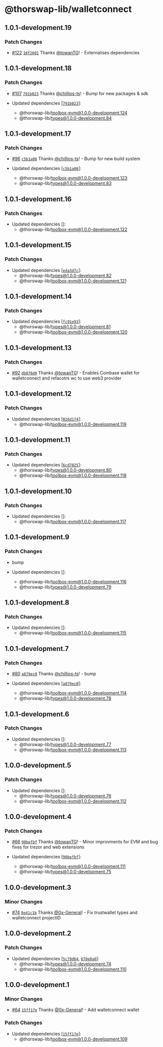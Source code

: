 # @thorswap-lib/walletconnect

## 1.0.1-development.19

### Patch Changes

- [#122](https://github.com/thorswap/SwapKit/pull/122) [`10f2601`](https://github.com/thorswap/SwapKit/commit/10f26012df62898c11589375ddac342cc5a7672d) Thanks [@towanTG](https://github.com/towanTG)! - Externalises dependencies

## 1.0.1-development.18

### Patch Changes

- [#107](https://github.com/thorswap/SwapKit/pull/107) [`791b023`](https://github.com/thorswap/SwapKit/commit/791b02350475691e17db642f3862961ace021326) Thanks [@chillios-ts](https://github.com/chillios-ts)! - Bump for new packages & sdk

- Updated dependencies [[`791b023`](https://github.com/thorswap/SwapKit/commit/791b02350475691e17db642f3862961ace021326)]:
  - @thorswap-lib/toolbox-evm@1.0.0-development.124
  - @thorswap-lib/types@1.0.0-development.84

## 1.0.1-development.17

### Patch Changes

- [#96](https://github.com/thorswap/SwapKit/pull/96) [`c5b1a06`](https://github.com/thorswap/SwapKit/commit/c5b1a06b0d4e3fa56107d8d2b0fcb198223cb71e) Thanks [@chillios-ts](https://github.com/chillios-ts)! - Bump for new build system

- Updated dependencies [[`c5b1a06`](https://github.com/thorswap/SwapKit/commit/c5b1a06b0d4e3fa56107d8d2b0fcb198223cb71e)]:
  - @thorswap-lib/toolbox-evm@1.0.0-development.123
  - @thorswap-lib/types@1.0.0-development.83

## 1.0.1-development.16

### Patch Changes

- Updated dependencies []:
  - @thorswap-lib/toolbox-evm@1.0.0-development.122

## 1.0.1-development.15

### Patch Changes

- Updated dependencies [[`eda3d7c`](https://github.com/thorswap/SwapKit/commit/eda3d7cdc4d56f0d879c14b2246583aaa604ebd0)]:
  - @thorswap-lib/types@1.0.0-development.82
  - @thorswap-lib/toolbox-evm@1.0.0-development.121

## 1.0.1-development.14

### Patch Changes

- Updated dependencies [[`fc91e93`](https://github.com/thorswap/SwapKit/commit/fc91e93d5d9ceb6b92e0ce645ed308783067eae0)]:
  - @thorswap-lib/types@1.0.0-development.81
  - @thorswap-lib/toolbox-evm@1.0.0-development.120

## 1.0.1-development.13

### Patch Changes

- [#92](https://github.com/thorswap/SwapKit/pull/92) [`db076d0`](https://github.com/thorswap/SwapKit/commit/db076d07cab5d9a12734174130b329224ff29263) Thanks [@towanTG](https://github.com/towanTG)! - Enables Coinbase wallet for walletconnect and refacotrs wc to use web3 provider

## 1.0.1-development.12

### Patch Changes

- Updated dependencies [[`026d174`](https://github.com/thorswap/SwapKit/commit/026d174dfc9472cf9334106c2d4575df200cb672)]:
  - @thorswap-lib/toolbox-evm@1.0.0-development.119

## 1.0.1-development.11

### Patch Changes

- Updated dependencies [[`6cd7025`](https://github.com/thorswap/SwapKit/commit/6cd70256164568fb96b4397f027340a874d76ddc)]:
  - @thorswap-lib/types@1.0.0-development.80
  - @thorswap-lib/toolbox-evm@1.0.0-development.118

## 1.0.1-development.10

### Patch Changes

- Updated dependencies []:
  - @thorswap-lib/toolbox-evm@1.0.0-development.117

## 1.0.1-development.9

### Patch Changes

- bump

- Updated dependencies []:
  - @thorswap-lib/toolbox-evm@1.0.0-development.116
  - @thorswap-lib/types@1.0.0-development.79

## 1.0.1-development.8

### Patch Changes

- Updated dependencies []:
  - @thorswap-lib/toolbox-evm@1.0.0-development.115

## 1.0.1-development.7

### Patch Changes

- [#80](https://github.com/thorswap/SwapKit/pull/80) [`a879ec0`](https://github.com/thorswap/SwapKit/commit/a879ec0ab68cce2884ed344be2d98d752bd84079) Thanks [@chillios-ts](https://github.com/chillios-ts)! - bump

- Updated dependencies [[`a879ec0`](https://github.com/thorswap/SwapKit/commit/a879ec0ab68cce2884ed344be2d98d752bd84079)]:
  - @thorswap-lib/toolbox-evm@1.0.0-development.114
  - @thorswap-lib/types@1.0.0-development.78

## 1.0.1-development.6

### Patch Changes

- Updated dependencies []:
  - @thorswap-lib/types@1.0.0-development.77
  - @thorswap-lib/toolbox-evm@1.0.0-development.113

## 1.0.0-development.5

### Patch Changes

- Updated dependencies []:
  - @thorswap-lib/types@1.0.0-development.76
  - @thorswap-lib/toolbox-evm@1.0.0-development.112

## 1.0.0-development.4

### Patch Changes

- [#66](https://github.com/thorswap/SwapKit/pull/66) [`90befbf`](https://github.com/thorswap/SwapKit/commit/90befbf1e12274f844e47357a10d55b052c4f28a) Thanks [@towanTG](https://github.com/towanTG)! - Minor improvments for EVM and bug fixes for trezor and web extensions

- Updated dependencies [[`90befbf`](https://github.com/thorswap/SwapKit/commit/90befbf1e12274f844e47357a10d55b052c4f28a)]:
  - @thorswap-lib/toolbox-evm@1.0.0-development.111
  - @thorswap-lib/types@1.0.0-development.75

## 1.0.0-development.3

### Minor Changes

- [#74](https://github.com/thorswap/SwapKit/pull/74) [`8e41c1b`](https://github.com/thorswap/SwapKit/commit/8e41c1b5d10052231e7ea591976b82ee63b3274b) Thanks [@0x-General](https://github.com/0x-General)! - Fix trustwallet types and walletconnect projectID

## 1.0.0-development.2

### Patch Changes

- Updated dependencies [[`5c79d64`](https://github.com/thorswap/SwapKit/commit/5c79d64c65983fb8ca5a829fbc060f4ee1ab6458), [`670e0a6`](https://github.com/thorswap/SwapKit/commit/670e0a6308cc4b891bb2ec95d7188a61e7dcb631)]:
  - @thorswap-lib/types@1.0.0-development.74
  - @thorswap-lib/toolbox-evm@1.0.0-development.110

## 1.0.0-development.1

### Minor Changes

- [#64](https://github.com/thorswap/SwapKit/pull/64) [`15ff17e`](https://github.com/thorswap/SwapKit/commit/15ff17e125c21b6b4d46cea22660776ed485814a) Thanks [@0x-General](https://github.com/0x-General)! - Add walletconnect wallet

### Patch Changes

- Updated dependencies [[`15ff17e`](https://github.com/thorswap/SwapKit/commit/15ff17e125c21b6b4d46cea22660776ed485814a)]:
  - @thorswap-lib/toolbox-evm@1.0.0-development.109
